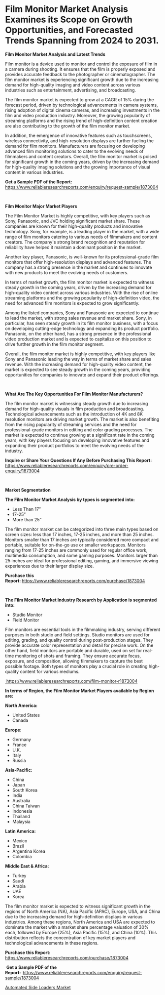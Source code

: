 <p><h1>Film Monitor Market Analysis Examines its Scope on Growth Opportunities, and Forecasted Trends Spanning from 2024 to 2031.</h1></p><p><strong>Film Monitor Market Analysis and Latest Trends</strong></p>
<p><p>Film monitor is a device used to monitor and control the exposure of film in a camera during shooting. It ensures that the film is properly exposed and provides accurate feedback to the photographer or cinematographer. The film monitor market is experiencing significant growth due to the increasing demand for high-quality imaging and video content across various industries such as entertainment, advertising, and broadcasting. </p><p>The film monitor market is expected to grow at a CAGR of 15% during the forecast period, driven by technological advancements in camera systems, rising adoption of digital cinema cameras, and increasing investments in the film and video production industry. Moreover, the growing popularity of streaming platforms and the rising trend of high-definition content creation are also contributing to the growth of the film monitor market.</p><p>In addition, the emergence of innovative features such as touchscreens, wireless connectivity, and high-resolution displays are further fueling the demand for film monitors. Manufacturers are focusing on developing advanced film monitoring solutions to cater to the evolving needs of filmmakers and content creators. Overall, the film monitor market is poised for significant growth in the coming years, driven by the increasing demand for high-quality imaging solutions and the growing importance of visual content in various industries.</p></p>
<p><strong>Get a Sample PDF of the Report:&nbsp;</strong> <a href="https://www.reliableresearchreports.com/enquiry/request-sample/1873004">https://www.reliableresearchreports.com/enquiry/request-sample/1873004</a></p>
<p>&nbsp;</p>
<p><strong>Film Monitor Major Market Players</strong></p>
<p><p>The Film Monitor Market is highly competitive, with key players such as Sony, Panasonic, and JVC holding significant market share. These companies are known for their high-quality products and innovative technology. Sony, for example, is a leading player in the market, with a wide range of film monitors catering to various needs of filmmakers and content creators. The company's strong brand recognition and reputation for reliability have helped it maintain a dominant position in the market.</p><p>Another key player, Panasonic, is well-known for its professional-grade film monitors that offer high-resolution displays and advanced features. The company has a strong presence in the market and continues to innovate with new products to meet the evolving needs of customers.</p><p>In terms of market growth, the film monitor market is expected to witness steady growth in the coming years, driven by the increasing demand for high-quality video content across various industries. With the rise of online streaming platforms and the growing popularity of high-definition video, the need for advanced film monitors is expected to grow significantly.</p><p>Among the listed companies, Sony and Panasonic are expected to continue to lead the market, with strong sales revenue and market share. Sony, in particular, has seen steady growth in its film monitor business, with a focus on developing cutting-edge technology and expanding its product portfolio. Panasonic, on the other hand, has a strong presence in the professional video production market and is expected to capitalize on this position to drive further growth in the film monitor segment.</p><p>Overall, the film monitor market is highly competitive, with key players like Sony and Panasonic leading the way in terms of market share and sales revenue. With the increasing demand for high-quality video content, the market is expected to see steady growth in the coming years, providing opportunities for companies to innovate and expand their product offerings.</p></p>
<p>&nbsp;</p>
<p><strong>What Are The Key Opportunities For Film Monitor Manufacturers?</strong></p>
<p><p>The film monitor market is witnessing steady growth due to increasing demand for high-quality visuals in film production and broadcasting. Technological advancements such as the introduction of 4K and 8K resolution monitors are driving market growth. The market is also benefiting from the rising popularity of streaming services and the need for professional-grade monitors in editing and color grading processes. The market is expected to continue growing at a significant rate in the coming years, with key players focusing on developing innovative features and expanding their product portfolios to meet the evolving needs of the industry.</p></p>
<p><strong>Inquire or Share Your Questions If Any Before Purchasing This Report:</strong> <a href="https://www.reliableresearchreports.com/enquiry/pre-order-enquiry/1873004">https://www.reliableresearchreports.com/enquiry/pre-order-enquiry/1873004</a></p>
<p>&nbsp;</p>
<p><strong>Market Segmentation</strong></p>
<p><strong>The Film Monitor Market Analysis by types is segmented into:</strong></p>
<p><ul><li>Less Than 17”</li><li>17-25”</li><li>More than 25”</li></ul></p>
<p><p>The film monitor market can be categorized into three main types based on screen sizes: less than 17 inches, 17-25 inches, and more than 25 inches. Monitors smaller than 17 inches are typically considered more compact and portable, suitable for on-the-go use or smaller workspaces. Monitors ranging from 17-25 inches are commonly used for regular office work, multimedia consumption, and some gaming purposes. Monitors larger than 25 inches are ideal for professional editing, gaming, and immersive viewing experiences due to their larger display size.</p></p>
<p><strong>Purchase this Report:&nbsp;</strong><a href="https://www.reliableresearchreports.com/purchase/1873004">https://www.reliableresearchreports.com/purchase/1873004</a></p>
<p>&nbsp;</p>
<p><strong>The Film Monitor Market Industry Research by Application is segmented into:</strong></p>
<p><ul><li>Studio Monitor</li><li>Field Monitor</li></ul></p>
<p><p>Film monitors are essential tools in the filmmaking industry, serving different purposes in both studio and field settings. Studio monitors are used for editing, grading, and quality control during post-production stages. They provide accurate color representation and detail for precise work. On the other hand, field monitors are portable and durable, used on set for real-time monitoring of shots and framing. They ensure accurate focus, exposure, and composition, allowing filmmakers to capture the best possible footage. Both types of monitors play a crucial role in creating high-quality content for various mediums.</p></p>
<p><a href="https://www.reliableresearchreports.com/film-monitor-r1873004">&nbsp;https://www.reliableresearchreports.com/film-monitor-r1873004</a></p>
<p><strong>In terms of Region, the Film Monitor Market Players available by Region are:</strong></p>
<p>
    <p> <strong> North America: </strong>
        <ul>
            <li>United States</li>
            <li>Canada</li>
        </ul>
        </p> 
    <p> <strong> Europe: </strong>
        <ul>
            <li>Germany</li>
            <li>France</li>
            <li>U.K.</li>
            <li>Italy</li>
            <li>Russia</li>
        </ul>
        </p> 
    <p> <strong> Asia-Pacific: </strong>
        <ul>
            <li>China</li>
            <li>Japan</li>
            <li>South Korea</li>
            <li>India</li>
            <li>Australia</li>
            <li>China Taiwan</li>
            <li>Indonesia</li>
            <li>Thailand</li>
            <li>Malaysia</li>
        </ul>
        </p> 
    <p> <strong> Latin America: </strong>
        <ul>
            <li>Mexico</li>
            <li>Brazil</li>
            <li>Argentina Korea</li>
            <li>Colombia</li>
        </ul>
        </p> 
    <p> <strong> Middle East & Africa: </strong>
        <ul>
            <li>Turkey</li>
            <li>Saudi</li>
            <li>Arabia</li>
            <li>UAE</li>
            <li>Korea</li>
        </ul>
    </p>
    </p>
<p><p>The film monitor market is expected to witness significant growth in the regions of North America (NA), Asia Pacific (APAC), Europe, USA, and China due to the increasing demand for high-definition displays in various industries. Among these regions, North America and USA are expected to dominate the market with a market share percentage valuation of 30% each, followed by Europe (25%), Asia Pacific (15%), and China (10%). This distribution reflects the concentration of key market players and technological advancements in these regions.</p></p>
<p><strong>Purchase this Report: </strong><a href="https://www.reliableresearchreports.com/purchase/1873004">https://www.reliableresearchreports.com/purchase/1873004</a></p>
<p>&nbsp;<strong>Get a Sample PDF of the Report:&nbsp;&nbsp;</strong><a href="https://www.reliableresearchreports.com/enquiry/request-sample/1873004">https://www.reliableresearchreports.com/enquiry/request-sample/1873004</a></p>
<p><strong></strong></p>
<p><p><a href="https://github.com/RoccoManning/Market-Research-Report-List-4/blob/main/automated-side-loaders-market.md">Automated Side Loaders Market</a></p></p>